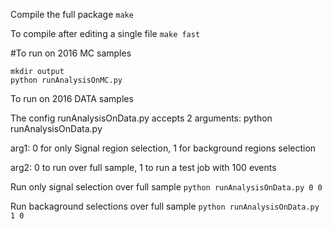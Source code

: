 Compile the full package
`make`

To compile after editing a single file
`make fast`


#To run on 2016 MC samples

```
mkdir output
python runAnalysisOnMC.py
```

To run on 2016 DATA samples

The config runAnalysisOnData.py accepts 2 arguments: python runAnalysisOnData.py <arg1> <arg2> 

arg1: 0 for only Signal region selection, 1 for background regions selection

arg2: 0 to run over full sample, 1 to run a test job with 100 events

Run only signal selection over full sample
`python runAnalysisOnData.py 0 0`

Run backaground selections over full sample
`python runAnalysisOnData.py 1 0`
